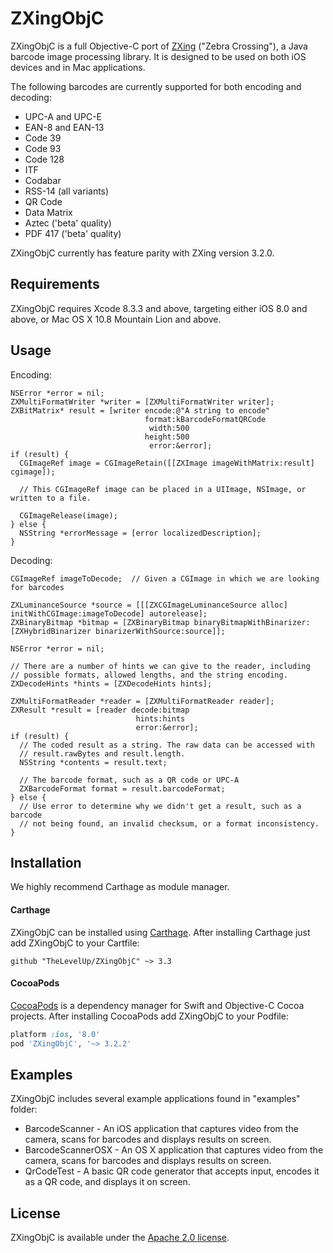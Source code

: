 # ZXingObjC

ZXingObjC is a full Objective-C port of [ZXing](https://github.com/zxing/zxing) ("Zebra Crossing"), a Java barcode image processing library. It is designed to be used on both iOS devices and in Mac applications.

The following barcodes are currently supported for both encoding and decoding:

* UPC-A and UPC-E
* EAN-8 and EAN-13
* Code 39
* Code 93
* Code 128
* ITF
* Codabar
* RSS-14 (all variants)
* QR Code
* Data Matrix
* Aztec ('beta' quality)
* PDF 417 ('beta' quality)

ZXingObjC currently has feature parity with ZXing version 3.2.0.

## Requirements

ZXingObjC requires Xcode 8.3.3 and above, targeting either iOS 8.0 and above, or Mac OS X 10.8 Mountain Lion and above.

## Usage

Encoding:

```objc
NSError *error = nil;
ZXMultiFormatWriter *writer = [ZXMultiFormatWriter writer];
ZXBitMatrix* result = [writer encode:@"A string to encode"
                              format:kBarcodeFormatQRCode
                               width:500
                              height:500
                               error:&error];
if (result) {
  CGImageRef image = CGImageRetain([[ZXImage imageWithMatrix:result] cgimage]);

  // This CGImageRef image can be placed in a UIImage, NSImage, or written to a file.
  
  CGImageRelease(image);
} else {
  NSString *errorMessage = [error localizedDescription];
}
```

Decoding:

```objc
CGImageRef imageToDecode;  // Given a CGImage in which we are looking for barcodes

ZXLuminanceSource *source = [[[ZXCGImageLuminanceSource alloc] initWithCGImage:imageToDecode] autorelease];
ZXBinaryBitmap *bitmap = [ZXBinaryBitmap binaryBitmapWithBinarizer:[ZXHybridBinarizer binarizerWithSource:source]];

NSError *error = nil;

// There are a number of hints we can give to the reader, including
// possible formats, allowed lengths, and the string encoding.
ZXDecodeHints *hints = [ZXDecodeHints hints];

ZXMultiFormatReader *reader = [ZXMultiFormatReader reader];
ZXResult *result = [reader decode:bitmap
                            hints:hints
                            error:&error];
if (result) {
  // The coded result as a string. The raw data can be accessed with
  // result.rawBytes and result.length.
  NSString *contents = result.text;

  // The barcode format, such as a QR code or UPC-A
  ZXBarcodeFormat format = result.barcodeFormat;
} else {
  // Use error to determine why we didn't get a result, such as a barcode
  // not being found, an invalid checksum, or a format inconsistency.
}
```

## Installation

We highly recommend Carthage as module manager.

#### Carthage

ZXingObjC can be installed using [Carthage](https://github.com/Carthage/Carthage). After installing Carthage just add ZXingObjC to your Cartfile:

```ogdl
github "TheLevelUp/ZXingObjC" ~> 3.3
```

#### CocoaPods

[CocoaPods](http://cocoapods.org) is a dependency manager for Swift and Objective-C Cocoa projects. After installing CocoaPods add ZXingObjC to your Podfile:

```ruby
platform :ios, '8.0'
pod 'ZXingObjC', '~> 3.2.2'
```

## Examples

ZXingObjC includes several example applications found in "examples" folder:

* BarcodeScanner - An iOS application that captures video from the camera, scans for barcodes and displays results on screen.
* BarcodeScannerOSX - An OS X application that captures video from the camera, scans for barcodes and displays results on screen.
* QrCodeTest - A basic QR code generator that accepts input, encodes it as a QR code, and displays it on screen.

## License

ZXingObjC is available under the [Apache 2.0 license](http://www.apache.org/licenses/LICENSE-2.0.html).

